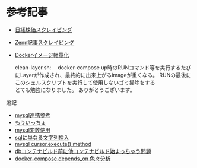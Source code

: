 # 参考記事

* [日経株価スクレイピング](https://qiita.com/tt20210824/items/190fa85632b85621670f)

* [Zenn記事スクレイピング](https://qiita.com/mormas/items/d7802ac61fc96b303506)

* [Dockerイメージ軽量化](https://qiita.com/tt20210824/items/190fa85632b85621670f)

    clean-layer.sh:
        &emsp;docker-compose up時のRUNコマンド等を実行するたびにLayerが作成され、最終的に出来上がるimageが重くなる。
        RUNの最後にこのシェルスクリプトを実行して使用しないゴミ掃除をする
  <br>
とても勉強になりました。
ありがとうございます。

追記

* [mysql連携参考](https://takaya030.hatenablog.com/entry/2022/02/11/181847)
* [もういっちょ](https://qiita.com/harissa/items/117931ed3b15c8e6ad3b)
* [mysql変数使用](https://www.craneto.co.jp/archives/1219/)
* [sqlに単なる文字列挿入](https://shunyaueta.com/posts/2021-04-29/)
* [mysql cursor.execute() method](https://dev.mysql.com/doc/connector-python/en/connector-python-api-mysqlcursor-execute.html)
* [dbコンテナビルド前に他コンテナビルド始まっちゃう問題](https://docs.docker.com/compose/startup-order/)
* [docker-compose depends_on 色々分析](https://gotohayato.com/content/533/)
